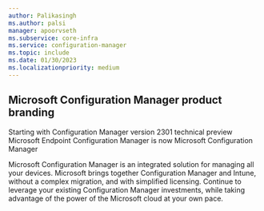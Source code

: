 ```yaml
---
author: Palikasingh
ms.author: palsi
manager: apoorvseth
ms.subservice: core-infra
ms.service: configuration-manager
ms.topic: include
ms.date: 01/30/2023
ms.localizationpriority: medium
---
```


## <a name="bkmk_branding"></a>Microsoft Configuration Manager product branding

<!--15885998-->

Starting with Configuration Manager version 2301 technical preview Microsoft Endpoint Configuration Manager is now Microsoft Configuration Manager

Microsoft Configuration Manager is an integrated solution for managing all your devices. Microsoft brings together Configuration Manager and Intune, without a complex migration, and with simplified licensing. Continue to leverage your existing Configuration Manager investments, while taking advantage of the power of the Microsoft cloud at your own pace. 
